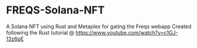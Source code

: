 # FREQS-Solana-NFT
A Solana NFT using Rust and Metaplex for gating the Freqs webapp
Created following the Rust tutorial @ https://www.youtube.com/watch?v=c1GJ-13z6pE
